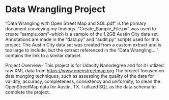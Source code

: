 # Data Wrangling Project 
“Data Wrangling with Open Street Map and SQL.pdf” is the primary document conveying my findings. “Create_Sample_File.py” was used to create “sample.osm”–which is a sample of the 1.2GB Austin City data set. Annotations are made in the “data.py” and “audit.py” scripts used for this project. The Austin City data set was created from a custom extract and is too large to include, but the extract referenced in the “Data Wrangling….” contains the link to a similar dataset.

Project Overview-
This project is for Udacity Nanodegree and for it I utlized raw XML data from https://www.openstreetmap.org The project focused on data munging techniques, such as assessing the quality of the data for validity, accuracy, completeness, consistency and uniformity, to clean the OpenStreetMap data for Austin, TX. I utlized SQL as the data schema to complete the project.
